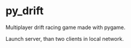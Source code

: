 # py_drift
Multiplayer drift racing game made with pygame.

Launch server, than two clients in local network.
